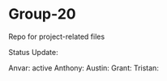 # Group-20
Repo for project-related files

Status Update:

Anvar: active
Anthony:
Austin:
Grant:
Tristan:
